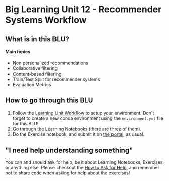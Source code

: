 # Big Learning Unit 12 - Recommender Systems Workflow

## What is in this BLU?

#### Main topics

- Non personalized recommendations
- Collaborative filtering
- Content-based filtering
- Train/Test Split for recommender systems
- Evaluation Metrics

## How to go through this BLU

1. Follow the [Learning Unit Workflow](https://github.com/LDSSA/batch3-students#learning-unit-workflow) to setup your environment.
Don't forget to create a new conda environment using the `environment.yml` file for this BLU!
2. Go through the Learning Notebooks (there are three of them).
3. Do the Exercise notebook, and submit it on [the portal](https://portal.lisbondatascience.org), as usual.

## "I need help understanding something"

You can and should ask for help, be it about Learning Notebooks, Exercises, or anything else. Please checkout the [How to Ask for Help](https://github.com/LDSSA/wiki/wiki/How-to-ask-for-and-give-help), and remember not to share code when asking for help about the exercises!
